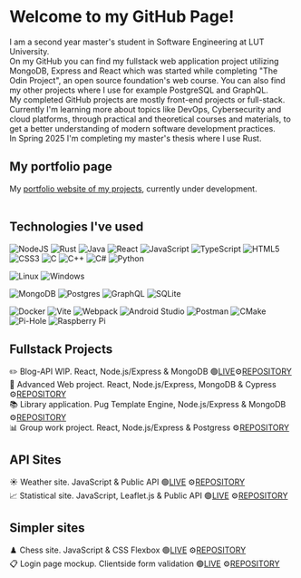 
<!--
**IT-miez/IT-miez** is a ✨ _special_ ✨ repository because its `README.md` (this file) appears on your GitHub profile.

Here are some ideas to get you started:

- 🔭 I’m currently working on ...
- 🌱 I’m currently learning ...
- 👯 I’m looking to collaborate on ...
- 🤔 I’m looking for help with ...
- 💬 Ask me about ...
- 📫 How to reach me: ...
- 😄 Pronouns: ...
- ⚡ Fun fact: ...
-->
# Welcome to my GitHub Page!
I am a second year master's student in Software Engineering at LUT University.</br>
On my GitHub you can find my fullstack web application project utilizing MongoDB, Express and React which was started while completing "The Odin Project", an open source foundation's web course. You can also find my other projects where I use for example PostgreSQL and GraphQL.</br>
My completed GitHub projects are mostly front-end projects or full-stack.</br>
Currently I'm learning more about topics like DevOps, Cybersecurity and cloud platforms, through practical and theoretical courses and materials, to get a better understanding of modern software development practices.</br>
In Spring 2025 I'm completing my master's thesis where I use Rust.

## My portfolio page
My [portfolio website of my projects](https://it-miez.github.io/portfolio-page/), currently under development. </br></br>

## Technologies I've used
![NodeJS](https://img.shields.io/badge/node.js-6DA55F?style=for-the-badge&logo=node.js&logoColor=white)
![Rust](https://img.shields.io/badge/Rust-grey?style=for-the-badge&logo=rust&logoColor=%23000000)
![Java](https://img.shields.io/badge/java-%23ED8B00.svg?style=for-the-badge&logo=openjdk&logoColor=white)
![React](https://img.shields.io/badge/react-%2320232a.svg?style=for-the-badge&logo=react&logoColor=%2361DAFB)
![JavaScript](https://img.shields.io/badge/javascript-%23323330.svg?style=for-the-badge&logo=javascript&logoColor=%23F7DF1E)
![TypeScript](https://img.shields.io/badge/typescript-%23007ACC.svg?style=for-the-badge&logo=typescript&logoColor=white)
![HTML5](https://img.shields.io/badge/html5-%23E34F26.svg?style=for-the-badge&logo=html5&logoColor=white)
![CSS3](https://img.shields.io/badge/css3-%231572B6.svg?style=for-the-badge&logo=css3&logoColor=white)
![C](https://img.shields.io/badge/c-%2300599C.svg?style=for-the-badge&logo=c&logoColor=white)
![C++](https://img.shields.io/badge/C%2B%2B-C%2B%2B?style=for-the-badge&logo=cplusplus&logoColor=%2300599C&color=white)
![C#](https://img.shields.io/badge/C%23-C%2B%2B?style=for-the-badge&logo=c&logoColor=%23663399&labelColor=light-gray&color=white)
![Python](https://img.shields.io/badge/python-3670A0?style=for-the-badge&logo=python&logoColor=ffdd54)


![Linux](https://img.shields.io/badge/Linux-FCC624?style=for-the-badge&logo=linux&logoColor=black)
![Windows](https://img.shields.io/badge/Windows-0078D6?style=for-the-badge&logo=windows&logoColor=white)

![MongoDB](https://img.shields.io/badge/MongoDB-%234ea94b.svg?style=for-the-badge&logo=mongodb&logoColor=white)
![Postgres](https://img.shields.io/badge/postgres-%23316192.svg?style=for-the-badge&logo=postgresql&logoColor=white)
![GraphQL](https://img.shields.io/badge/GraphQL-grey?style=for-the-badge&logo=graphql&color=%23E10098)
![SQLite](https://img.shields.io/badge/sqlite-%2307405e.svg?style=for-the-badge&logo=sqlite&logoColor=white)

![Docker](https://img.shields.io/badge/docker-%230db7ed.svg?style=for-the-badge&logo=docker&logoColor=white)
![Vite](https://img.shields.io/badge/Vite-grey?style=for-the-badge&logo=vite&logoColor=%23646CFF)
![Webpack](https://img.shields.io/badge/webpack-%238DD6F9.svg?style=for-the-badge&logo=webpack&logoColor=black)
![Android Studio](https://img.shields.io/badge/Android%20Studio-3DDC84.svg?style=for-the-badge&logo=android-studio&logoColor=white)
![Postman](https://img.shields.io/badge/Postman-FF6C37?style=for-the-badge&logo=postman&logoColor=white)
![CMake](https://img.shields.io/badge/CMake-%23008FBA.svg?style=for-the-badge&logo=cmake&logoColor=white)
![Pi-Hole](https://img.shields.io/badge/pihole-%2396060C.svg?style=for-the-badge&logo=pi-hole&logoColor=white)
![Raspberry Pi](https://img.shields.io/badge/Raspberry%20Pi-grey?style=for-the-badge&logo=raspberrypi&color=%23A22846)



## Fullstack Projects
✏️ Blog-API WIP. React, Node.js/Express & MongoDB 🟢[LIVE](https://blog-api-project-gamma.vercel.app/)⚙️[REPOSITORY](https://github.com/IT-miez/blog-api-project/)</br>
📜 Advanced Web project. React, Node.js/Express, MongoDB & Cypress ⚙️[REPOSITORY](https://github.com/IT-miez/courseproject_advanced_web_applications)</br>
📚 Library application. Pug Template Engine, Node.js/Express & MongoDB ⚙️[REPOSITORY](https://github.com/IT-miez/express-local-library-app)</br>
📊 Group work project. React, Node.js/Express & Postgress ⚙️[REPOSITORY](https://github.com/Lionbull/dataintensiveproject)

## API Sites
☀️ Weather site. JavaScript & Public API 🟢[LIVE](https://it-miez.github.io/Weather-App-Project/) ⚙️[REPOSITORY](https://github.com/IT-miez/Weather-App-Project) </br>
📈 Statistical site. JavaScript, Leaflet.js & Public API 🟢[LIVE](https://it-miez.github.io/statistics_website_basic/) ⚙️[REPOSITORY](https://github.com/IT-miez/statistics_website_basic) </br>

## Simpler sites
♟️ Chess site. JavaScript & CSS Flexbox 🟢[LIVE](https://it-miez.github.io/Landing-Page-Project-ChessFansite/) ⚙️[REPOSITORY](https://github.com/IT-miez/Landing-Page-Project-ChessFansite)</br>
📋 Login page mockup. Clientside form validation 🟢[LIVE](https://it-miez.github.io/Signup-page-project/) ⚙️[REPOSITORY](https://github.com/IT-miez/Signup-page-project)
